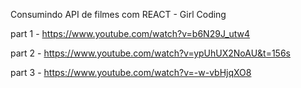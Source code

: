 Consumindo API de filmes com REACT - Girl Coding

part 1 - https://www.youtube.com/watch?v=b6N29J_utw4

part 2 - https://www.youtube.com/watch?v=ypUhUX2NoAU&t=156s

part 3 - https://www.youtube.com/watch?v=-w-vbHjqXO8
